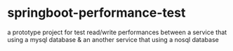 # springboot-performance-test
a prototype project for test read/write performances between a service that using a mysql database &amp; an another service that using a nosql database

